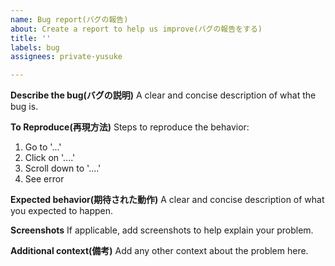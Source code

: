 ```yaml
---
name: Bug report(バグの報告)
about: Create a report to help us improve(バグの報告をする)
title: ''
labels: bug
assignees: private-yusuke

---
```


**Describe the bug(バグの説明)**
A clear and concise description of what the bug is.

**To Reproduce(再現方法)**
Steps to reproduce the behavior:
1. Go to '...'
2. Click on '....'
3. Scroll down to '....'
4. See error

**Expected behavior(期待された動作)**
A clear and concise description of what you expected to happen.

**Screenshots**
If applicable, add screenshots to help explain your problem.

**Additional context(備考)**
Add any other context about the problem here.
